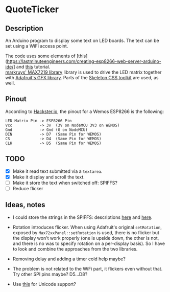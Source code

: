 # QuoteTicker

## Description
An Arduino program to display some text on LED boards. The text can be set using a WiFi access point.

The code uses some elements of [this](https://lastminuteengineers.com/creating-esp8266-web-server-arduino-ide/] and [this](https://howtomechatronics.com/tutorials/arduino/8x8-led-matrix-max7219-tutorial-scrolling-text-android-control-via-bluetooth/) tutorial.  
[markruys' MAX7219 library](https://github.com/markruys/arduino-Max72xxPanel) library is used to drive the LED matrix together with [Adafruit's GFX library](https://github.com/adafruit/Adafruit-GFX-Library).
Parts of the [Skeleton CSS toolkit](http://getskeleton.com/) are used, as well.

## Pinout
According to [Hackster.io](https://www.hackster.io/FilippoOnesti/esp8266-clock-using-max7219-led-matrix-display-b036c7), the pinout for a Wemos ESP8266 is the following:
```
LED Matrix Pin -> ESP8266 Pin
Vcc            -> 3v  (3V on NodeMCU 3V3 on WEMOS)
Gnd            -> Gnd (G on NodeMCU)
DIN            -> D7  (Same Pin for WEMOS)
CS             -> D4  (Same Pin for WEMOS)
CLK            -> D5  (Same Pin for WEMOS)
```

## TODO
- [x] Make it read text submitted via a `textarea`.
- [x] Make it display and scroll the text.
- [ ] Make it store the text when switched off: SPIFFS?
- [ ] Reduce flicker

## Ideas, notes
* I could store the strings in the SPIFFS: descriptions [here](https://techtutorialsx.com/2018/08/05/esp32-arduino-spiffs-reading-a-file/) and [here](https://techtutorialsx.com/2019/05/28/esp8266-spiffs-writing-a-file/).

* Rotation introduces flicker. When using Adafruit's original `setRotation`, exposed by `Max72xxPanel::setRotation` is used, there is no flicker but the display won't work properly (one is upside down, the other is not, and there is no was to specify rotation on a per-display basis). So I have to look and combine the approaches from the two libraries.

* Removing delay and adding a timer cold help maybe? 

* The problem is not related to the WiFi part, it flickers even without that. Try other SPI pins maybe? D5...D8?

* Use [this](https://blog.adafruit.com/2019/04/08/the-adafruit-gfx-library-now-supports-unicode-adafruit-adafruit-josecastillo/) for Unicode support?
